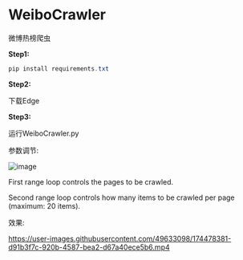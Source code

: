 # WeiboCrawler
微博热榜爬虫

**Step1:**

```powershell
pip install requirements.txt
```

**Step2:**

下载Edge

**Step3:**


运行WeiboCrawler.py

参数调节:

![image](https://user-images.githubusercontent.com/49633098/174478514-afae753b-b79f-4eb8-b8b3-bad17e467388.png)

First range loop controls the pages to be crawled.

Second range loop controls how many items to be crawled per page (maximum: 20 items).

效果:

https://user-images.githubusercontent.com/49633098/174478381-d91b3f7c-920b-4587-bea2-d67a40ece5b6.mp4

